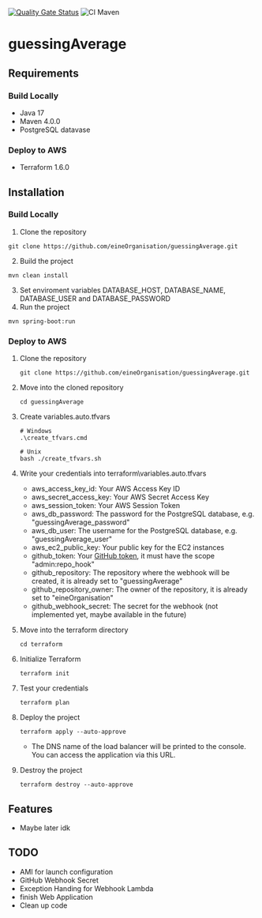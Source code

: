 [![Quality Gate Status](https://sonarcloud.io/api/project_badges/measure?project=eineOrganisation_guessingAverage&metric=alert_status)](https://sonarcloud.io/summary/new_code?id=eineOrganisation_guessingAverage)
![CI Maven](https://github.com/eineOrganisation/guessingAverage/actions/workflows/maven.yml/badge.svg)

# guessingAverage

## Requirements

### Build Locally
* Java 17
* Maven 4.0.0
* PostgreSQL datavase

### Deploy to AWS
* Terraform 1.6.0

## Installation
### Build Locally
1. Clone the repository
```shell
git clone https://github.com/eineOrganisation/guessingAverage.git
```
2. Build the project
```shell
mvn clean install
```
3. Set enviroment variables DATABASE_HOST, DATABASE_NAME, DATABASE_USER and DATABASE_PASSWORD
4. Run the project
```shell
mvn spring-boot:run
```

### Deploy to AWS

1. Clone the repository
   ```shell
   git clone https://github.com/eineOrganisation/guessingAverage.git
   ```

2. Move into the cloned repository
   ```shell
   cd guessingAverage
   ```

3. Create variables.auto.tfvars
   ```shell
   # Windows
   .\create_tfvars.cmd
   ```
   ```shell
   # Unix
   bash ./create_tfvars.sh
   ```

4. Write your credentials into terraform\variables.auto.tfvars

   + aws_access_key_id: Your AWS Access Key ID
   + aws_secret_access_key: Your AWS Secret Access Key
   + aws_session_token: Your AWS Session Token
   + aws_db_password: The password for the PostgreSQL database, e.g. "guessingAverage_password"
   + aws_db_user: The username for the PostgreSQL database, e.g. "guessingAverage_user"
   + aws_ec2_public_key: Your public key for the EC2 instances
   + github_token: Your [GitHub token](https://github.com/settings/tokens/new), it must have the scope "admin:repo_hook"
   + github_repository: The repository where the webhook will be created, it is already set to "guessingAverage"
   + github_repository_owner: The owner of the repository, it is already set to "eineOrganisation"
   + github_webhook_secret: The secret for the webhook (not implemented yet, maybe available in the future)

5. Move into the terraform directory
   ```shell
   cd terraform
   ```

6. Initialize Terraform
   ```shell
   terraform init
   ```
7. Test your credentials
   ```shell
   terraform plan
   ```

8. Deploy the project
   ```shell
   terraform apply --auto-approve
   ```
   + The DNS name of the load balancer will be printed to the console. You can access the application via this URL.

9. Destroy the project
   ```shell
   terraform destroy --auto-approve
   ```
   
## Features
+ Maybe later idk

## TODO
+ AMI for launch configuration
+ GitHub Webhook Secret
+ Exception Handing for Webhook Lambda
+ finish Web Application
+ Clean up code
